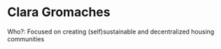 # Clara Gromaches

Who?: Focused on creating (self)sustainable and decentralized housing communities